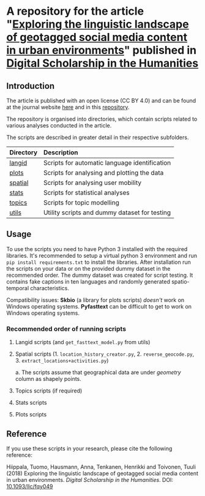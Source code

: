 # A repository for the article "[Exploring the linguistic landscape of geotagged social media content in urban environments](https://doi.org/10.1093/llc/fqy049)" published in [Digital Scholarship in the Humanities](https://academic.oup.com/dsh)

## Introduction

The article is published with an open license (CC BY 4.0) and can be found at the journal website [here](https://doi.org/10.1093/llc/fqy049) and in this [repository](hiippala-etal-2018.pdf).

The repository is organised into directories, which contain scripts related to various analyses conducted in the article.

The scripts are described in greater detail in their respective subfolders.

| Directory | Description |
| :-------- | :---------- |
| [langid](langid)   | Scripts for automatic language identification |
| [plots](plots) | Scripts for analysing and plotting the data |
| [spatial](spatial) | Scripts for analysing user mobility |
| [stats](stats) | Scripts for statistical analyses |
| [topics](topics) | Scripts for topic modelling |
| [utils](utils) | Utility scripts and dummy dataset for testing |

## Usage

To use the scripts you need to have Python 3 installed with the required libraries. It's recommended to setup a virtual python 3 environment and run `pip install requirements.txt` to install the libraries. After installation run the scripts on your data or on the provided dummy dataset in the recommended order. The dummy dataset was created for script testing. It contains fake captions in ten languages and randomly generated spatio-temporal characteristics. 

Compatibility issues: __Skbio__ (a library for plots scripts) _doesn't_ work on Windows operating systems. __Pyfasttext__ can be difficult to get to work on Windows operating systems.

### Recommended order of running scripts
1. Langid scripts (and `get_fasttext_model.py` from utils)
2. Spatial scripts (1. `location_history_creator.py`, 2. `reverse_geocode.py`, 3. `extract_locations+activities.py`)

   a. The scripts assume that geographical data are under _geometry_ column as shapely points.
3. Topics scripts (if required)
4. Stats scripts
5. Plots scripts

## Reference

If you use these scripts in your research, please cite the following reference:

Hiippala, Tuomo, Hausmann, Anna, Tenkanen, Henrikki and Toivonen, Tuuli (2018) Exploring the linguistic landscape of geotagged social media content in urban environments. <i>Digital Scholarship in the Humanities</i>. DOI: [10.1093/llc/fqy049](https://doi.org/10.1093/llc/fqy049)
